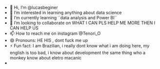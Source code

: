 - 👋 Hi, I’m @lucasbeginer
- 👀 I’m interested in learning anything about data science    
- 🌱 I’m currently learning ¨data analysis and Power BI¨
- 💞️ I’m looking to collaborate on WHAT I CAN PLS HELP ME MORE THEN I CAN HELP US
- 📫 How to reach me on instagram @Tenori_O  
- 😄 Pronouns: HE HIS , dont fuck me up
- ⚡ Fun fact: I am Brazilian, i really dont know what i am doing here, my english is too bad, i know about development the same thing who a monkey know about eletro macanic
- 

<!---
lucasbeginer/lucasbeginer is a ✨ special ✨ repository because its `README.md` (this file) appears on your GitHub profile.
You can click the Preview link to take a look at your changes.
--->
